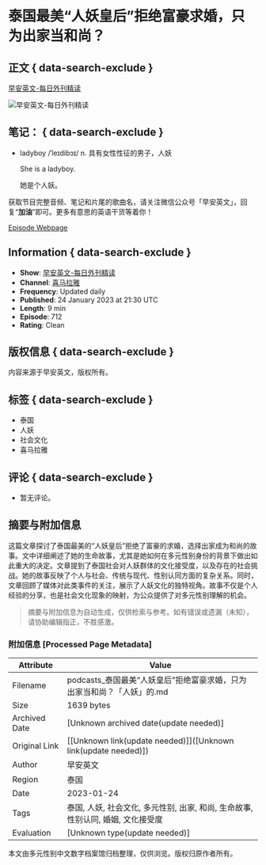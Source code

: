 # 泰国最美“人妖皇后”拒绝富豪求婚，只为出家当和尚？

## 正文 { data-search-exclude }


[早安英文-每日外刊精读](https://podcasts.apple.com/gb/podcast/%E6%97%A9%E5%AE%89%E8%8B%B1%E6%96%87-%E6%AF%8F%E6%97%A5%E5%A4%96%E5%88%8A%E7%B2%BE%E8%AF%8D/id1073522912)

![早安英文-每日外刊精读](/assets/artwork/1x1.gif)

## 笔记： { data-search-exclude }

- ladyboy /ˈleɪdibɔɪ/ n. 具有女性性征的男子，人妖

  She is a ladyboy.

  她是个人妖。

获取节目完整音频、笔记和片尾的歌曲名，请关注微信公众号「早安英文」，回复“**加油**”即可。更多有意思的英语干货等着你！

[Episode Webpage](https://www.ximalaya.com/sound/605670627)

## Information { data-search-exclude }

- **Show**: [早安英文-每日外刊精读](https://podcasts.apple.com/gb/podcast/%E6%97%A9%E5%AE%89%E8%8B%B1%E6%96%87-%E6%AF%8F%E6%97%A5%E5%A4%96%E5%88%8A%E7%B2%BE%E8%AF%8D/id1073522912)
- **Channel**: [喜马拉雅](https://podcasts.apple.com/gb/channel/%E5%96%9C%E9%A9%AC%E6%8B%89%E9%9B%85/id6442746608)
- **Frequency**: Updated daily
- **Published**: 24 January 2023 at 21:30 UTC
- **Length**: 9 min
- **Episode**: 712
- **Rating**: Clean

## 版权信息 { data-search-exclude }

内容来源于早安英文，版权所有。

## 标签 { data-search-exclude }

- 泰国
- 人妖
- 社会文化
- 喜马拉雅

## 评论 { data-search-exclude }

- 暂无评论。
<!-- tcd_original_link https://podcasts.apple.com/gb/podcast/%E6%B3%B0%E5%9B%BD%E6%9C%80%E7%BE%8E-%E4%BA%BA%E5%A6%96%E7%9A%87%E5%90%8E-%E6%8B%92%E7%BB%9D%E5%AF%8C%E8%B1%AA%E6%B1%82%E5%A9%9A-%E5%8F%AA%E4%B8%BA%E5%87%BA%E5%AE%B6%E5%BD%93%E5%92%8C%E5%B0%9A-%E4%BA%BA%E5%A6%96-%E7%9A%84%E8%8B%B1%E6%96%87%E6%98%AF/id1073522912?i=1000596384661 -->


## 摘要与附加信息

<!-- tcd_abstract -->
这篇文章探讨了泰国最美的“人妖皇后”拒绝了富豪的求婚，选择出家成为和尚的故事。文中详细阐述了她的生命故事，尤其是她如何在多元性别身份的背景下做出如此重大的决定。文章提到了泰国社会对人妖群体的文化接受度，以及存在的社会挑战。她的故事反映了个人与社会、传统与现代、性别认同方面的复杂关系。同时，文章回顾了媒体对此类事件的关注，展示了人妖文化的独特视角。故事不仅是个人经验的分享，也是社会文化现象的映射，为公众提供了对多元性别理解的机会。
<!-- tcd_abstract_end -->

> 摘要与附加信息为自动生成，仅供检索与参考。如有错误或遗漏（未知），请协助编辑指正，不胜感激。

### 附加信息 [Processed Page Metadata]

| Attribute       | Value                                  |
|-----------------|----------------------------------------|
| Filename        | podcasts_泰国最美“人妖皇后”拒绝富豪求婚，只为出家当和尚？「人妖」的.md                             |
| Size            | 1639 bytes                           |
| Archived Date   | [Unknown archived date(update needed)]                             |
| Original Link   | [[Unknown link(update needed)]]([Unknown link(update needed)])                       |
| Author          | 早安英文                               |
| Region          | 泰国                               |
| Date            | 2023-01-24                                 |
| Tags            | 泰国, 人妖, 社会文化, 多元性别, 出家, 和尚, 生命故事, 性别认同, 婚姻, 文化接受度                                 |
| Evaluation            | [Unknown type(update needed)]                                 |
<!-- tcd_table_end -->

本文由多元性别中文数字档案馆归档整理，仅供浏览。版权归原作者所有。
